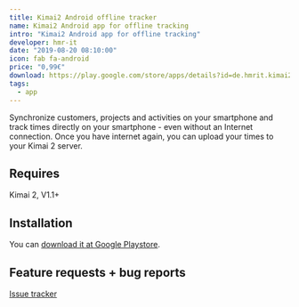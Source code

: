 ```yaml
---
title: Kimai2 Android offline tracker
name: Kimai2 Android app for offline tracking
intro: "Kimai2 Android app for offline tracking"
developer: hmr-it
date: "2019-08-20 08:10:00"
icon: fab fa-android
price: "0,99€"
download: https://play.google.com/store/apps/details?id=de.hmrit.kimai2app
tags:
  - app
---
```


Synchronize customers, projects and activities on your smartphone and 
track times directly on your smartphone - even without an Internet connection. 
Once you have internet again, you can upload your times to your Kimai 2 server.

## Requires

Kimai 2, V1.1+

## Installation

You can [download it at Google Playstore](https://play.google.com/store/apps/details?id=de.hmrit.kimai2app).

## Feature requests + bug reports

[Issue tracker](https://gitlab.com/hmr-it/kimai2plugins/kimai2-offline-tracker-app/issues)
